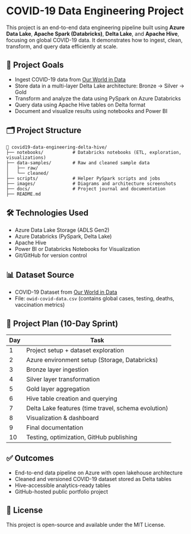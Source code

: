 
# COVID-19 Data Engineering Project

This project is an end-to-end data engineering pipeline built using **Azure Data Lake**, **Apache Spark (Databricks)**, **Delta Lake**, and **Apache Hive**, focusing on global COVID-19 data. It demonstrates how to ingest, clean, transform, and query data efficiently at scale.

## 🚀 Project Goals

- Ingest COVID-19 data from [Our World in Data](https://github.com/owid/covid-19-data)
- Store data in a multi-layer Delta Lake architecture: Bronze → Silver → Gold
- Transform and analyze the data using PySpark on Azure Databricks
- Query data using Apache Hive tables on Delta format
- Document and visualize results using notebooks and Power BI

## 🗂️ Project Structure

```
📁 covid19-data-engineering-delta-hive/
├── notebooks/           # Databricks notebooks (ETL, exploration, visualizations)
├── data-samples/        # Raw and cleaned sample data
│   ├── raw/
│   └── cleaned/
├── scripts/             # Helper PySpark scripts and jobs
├── images/              # Diagrams and architecture screenshots
├── docs/                # Project journal and documentation
├── README.md
```

## 🛠️ Technologies Used

- Azure Data Lake Storage (ADLS Gen2)
- Azure Databricks (PySpark, Delta Lake)
- Apache Hive
- Power BI or Databricks Notebooks for Visualization
- Git/GitHub for version control

## 📊 Dataset Source

- COVID-19 Dataset from [Our World in Data](https://github.com/owid/covid-19-data)
- File: `owid-covid-data.csv` (contains global cases, testing, deaths, vaccination metrics)

## 📅 Project Plan (10-Day Sprint)

| Day | Task |
|-----|------|
| 1   | Project setup + dataset exploration |
| 2   | Azure environment setup (Storage, Databricks) |
| 3   | Bronze layer ingestion |
| 4   | Silver layer transformation |
| 5   | Gold layer aggregation |
| 6   | Hive table creation and querying |
| 7   | Delta Lake features (time travel, schema evolution) |
| 8   | Visualization & dashboard |
| 9   | Final documentation |
| 10  | Testing, optimization, GitHub publishing |

## ✅ Outcomes

- End-to-end data pipeline on Azure with open lakehouse architecture
- Cleaned and versioned COVID-19 dataset stored as Delta tables
- Hive-accessible analytics-ready tables
- GitHub-hosted public portfolio project

## 📜 License

This project is open-source and available under the MIT License.
